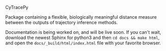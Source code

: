 CyTracePy

Package containing a flexible, biologically meaningful distance measure between the outputs of trajectory inference methods.

Documentation is being worked on, and will be live soon. If you can't wait, download the newest Sphinx for python3 and then `cd docs && make html`, and open the `docs/_build/html/index.html` file with your favorite browser. 
